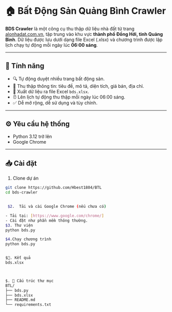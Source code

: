 # 🏠 Bất Động Sản Quảng Bình Crawler

**BDS Crawler** là một công cụ thu thập dữ liệu nhà đất từ trang [alonhadat.com.vn](https://alonhadat.com.vn), tập trung vào khu vực **thành phố Đồng Hới, tỉnh Quảng Bình**. Dữ liệu được lưu dưới dạng file Excel (.xlsx) và chương trình được lập lịch chạy tự động mỗi ngày lúc **06:00 sáng**.

---

## 📌 Tính năng

- 🔍 Tự động duyệt nhiều trang bất động sản.
- 📝 Thu thập thông tin: tiêu đề, mô tả, diện tích, giá bán, địa chỉ.
- 📁 Xuất dữ liệu ra file Excel `bds.xlsx`.
- ⏰ Lên lịch tự động thu thập mỗi ngày lúc 06:00 sáng.
- ✅ Dễ mở rộng, dễ sử dụng và tùy chỉnh.

---

## ⚙️ Yêu cầu hệ thống

- Python 3.12 trở lên
- Google Chrome

---

## 📥 Cài đặt

1. Clone dự án

```bash
git clone https://github.com/Hbest1804/BTL
cd bds-crawler

 
 $2.  Tải và cài Google Chrome (nếu chưa có)

- Tải tại: [https://www.google.com/chrome/]
- Cài đặt như phần mềm thông thường.
$3. Thư viện
python bds.py

$4.Chạy chương trình
python bds.py


$📂. Kết quả
bds.xlsx



$. 📂 Cấu trúc thư mục
BTL/
├── bds.py               
├── bds.xlsx             
├── README.md            
└── requirements.txt      
